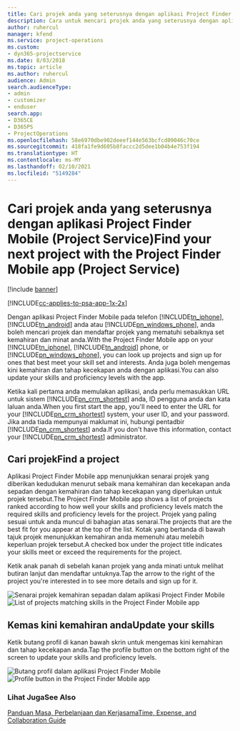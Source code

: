 ```yaml
---
title: Cari projek anda yang seterusnya dengan aplikasi Project Finder Mobile
description: Cara untuk mencari projek anda yang seterusnya dengan aplikasi Project Finder Mobile untuk Project Service
author: ruhercul
manager: kfend
ms.service: project-operations
ms.custom:
- dyn365-projectservice
ms.date: 8/03/2018
ms.topic: article
ms.author: ruhercul
audience: Admin
search.audienceType:
- admin
- customizer
- enduser
search.app:
- D365CE
- D365PS
- ProjectOperations
ms.openlocfilehash: 58e6970dbe902deeef144e563bcfcd09046c70ce
ms.sourcegitcommit: 418fa1fe9d605b8faccc2d5dee1b04b4e753f194
ms.translationtype: HT
ms.contentlocale: ms-MY
ms.lasthandoff: 02/10/2021
ms.locfileid: "5149284"
---
```

# <a name="find-your-next-project-with-the-project-finder-mobile-app-project-service"></a><span data-ttu-id="f0917-103">Cari projek anda yang seterusnya dengan aplikasi Project Finder Mobile (Project Service)</span><span class="sxs-lookup"><span data-stu-id="f0917-103">Find your next project with the Project Finder Mobile app (Project Service)</span></span>

[!include [banner](../includes/psa-now-project-operations.md)]

[!INCLUDE[cc-applies-to-psa-app-1x-2x](../includes/cc-applies-to-psa-app-1x-2x.md)]

<span data-ttu-id="f0917-104">Dengan aplikasi Project Finder Mobile pada telefon [!INCLUDE[tn_iphone](../includes/tn-iphone.md)], [!INCLUDE[tn_android](../includes/tn-android.md)] anda atau [!INCLUDE[pn_windows_phone](../includes/pn-windows-phone.md)], anda boleh mencari projek dan mendaftar projek yang mematuhi sebaiknya set kemahiran dan minat anda.</span><span class="sxs-lookup"><span data-stu-id="f0917-104">With the Project Finder Mobile app on your [!INCLUDE[tn_iphone](../includes/tn-iphone.md)], [!INCLUDE[tn_android](../includes/tn-android.md)] phone, or [!INCLUDE[pn_windows_phone](../includes/pn-windows-phone.md)], you can look up projects and sign up for ones that best meet your skill set and interests.</span></span> <span data-ttu-id="f0917-105">Anda juga boleh mengemas kini kemahiran dan tahap kecekapan anda dengan aplikasi.</span><span class="sxs-lookup"><span data-stu-id="f0917-105">You can also update your skills and proficiency levels with the app.</span></span>  
  
 <span data-ttu-id="f0917-106">Ketika kali pertama anda memulakan aplikasi, anda perlu memasukkan URL untuk sistem [!INCLUDE[pn_crm_shortest](../includes/pn-crm-shortest.md)] anda, ID pengguna anda dan kata laluan anda.</span><span class="sxs-lookup"><span data-stu-id="f0917-106">When you first start the app, you'll need to enter the URL for your [!INCLUDE[pn_crm_shortest](../includes/pn-crm-shortest.md)] system, your user ID, and your password.</span></span> <span data-ttu-id="f0917-107">Jika anda tiada mempunyai maklumat ini, hubungi pentadbir [!INCLUDE[pn_crm_shortest](../includes/pn-crm-shortest.md)] anda.</span><span class="sxs-lookup"><span data-stu-id="f0917-107">If you don't have this information,  contact your [!INCLUDE[pn_crm_shortest](../includes/pn-crm-shortest.md)] administrator.</span></span>  
  
## <a name="find-a-project"></a><span data-ttu-id="f0917-108">Cari projek</span><span class="sxs-lookup"><span data-stu-id="f0917-108">Find a project</span></span>  
 <span data-ttu-id="f0917-109">Aplikasi Project Finder Mobile app menunjukkan senarai projek yang diberikan kedudukan menurut sebaik mana kemahiran dan kecekapan anda sepadan dengan kemahiran dan tahap kecekapan yang diperlukan untuk projek tersebut.</span><span class="sxs-lookup"><span data-stu-id="f0917-109">The Project Finder Mobile app shows a list of projects ranked according to how well your skills and proficiency levels match the required skills and proficiency levels for the project.</span></span> <span data-ttu-id="f0917-110">Projek yang paling sesuai untuk anda muncul di bahagian atas senarai.</span><span class="sxs-lookup"><span data-stu-id="f0917-110">The projects that are the best fit for you appear at the top of the list.</span></span> <span data-ttu-id="f0917-111">Kotak yang bertanda di bawah tajuk projek menunjukkan kemahiran anda memenuhi atau melebih keperluan projek tersebut.</span><span class="sxs-lookup"><span data-stu-id="f0917-111">A checked box under the project title indicates your skills meet or exceed the requirements for the project.</span></span>  
  
 <span data-ttu-id="f0917-112">Ketik anak panah di sebelah kanan projek yang anda minati untuk melihat butiran lanjut dan mendaftar untuknya.</span><span class="sxs-lookup"><span data-stu-id="f0917-112">Tap the arrow to the right of the project you're interested in to see more details and sign up for it.</span></span>  
  
 <span data-ttu-id="f0917-113">![Senarai projek kemahiran sepadan dalam aplikasi Project Finder Mobile](../psa/media/project-service-project-finder-list.png "Senarai projek kemahiran sepadan dalam aplikasi Project Finder Mobile")</span><span class="sxs-lookup"><span data-stu-id="f0917-113">![List of projects matching skills in the Project Finder Mobile app](../psa/media/project-service-project-finder-list.png "List of projects matching skills in the Project Finder Mobile app")</span></span>  
  
## <a name="update-your-skills"></a><span data-ttu-id="f0917-114">Kemas kini kemahiran anda</span><span class="sxs-lookup"><span data-stu-id="f0917-114">Update your skills</span></span>  
 <span data-ttu-id="f0917-115">Ketik butang profil di kanan bawah skrin untuk mengemas kini kemahiran dan tahap kecekapan anda.</span><span class="sxs-lookup"><span data-stu-id="f0917-115">Tap the profile button on the bottom right of the screen to update your skills and proficiency levels.</span></span>  
  
 <span data-ttu-id="f0917-116">![Butang profil dalam aplikasi Project Finder Mobile](../psa/media/project-service-project-finder-profile.png "Butang profil dalam aplikasi Project Finder Mobile")</span><span class="sxs-lookup"><span data-stu-id="f0917-116">![Profile button in the Project Finder Mobile app](../psa/media/project-service-project-finder-profile.png "Profile button in the Project Finder Mobile app")</span></span>  
  
### <a name="see-also"></a><span data-ttu-id="f0917-117">Lihat Juga</span><span class="sxs-lookup"><span data-stu-id="f0917-117">See Also</span></span>  
 [<span data-ttu-id="f0917-118">Panduan Masa, Perbelanjaan dan Kerjasama</span><span class="sxs-lookup"><span data-stu-id="f0917-118">Time, Expense, and Collaboration Guide</span></span>](../psa/time-expense-collaboration-guide.md)
